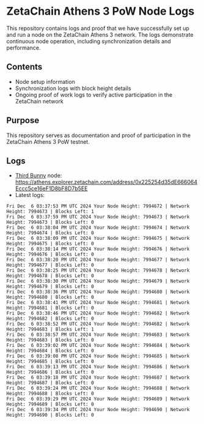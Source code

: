 # ZetaChain Athens 3 PoW Node Logs
This repository contains logs and proof that we have successfully set up and run a node on the ZetaChain Athens 3 network. The logs demonstrate continuous node operation, including synchronization details and performance.

## Contents
- Node setup information
- Synchronization logs with block height details
- Ongoing proof of work logs to verify active participation in the ZetaChain network

## Purpose
This repository serves as documentation and proof of participation in the ZetaChain Athens 3 PoW testnet.

## Logs

- [Third Bunny](https://thirdbunny.xyz/) node: https://athens.explorer.zetachain.com/address/0x225254d35dE666064Eccc5ce16eF1D8bF8D7b5EE
- Latest logs:
```
Fri Dec  6 03:37:53 PM UTC 2024 Your Node Height: 7994672 | Network Height: 7994673 | Blocks Left: 1
Fri Dec  6 03:37:59 PM UTC 2024 Your Node Height: 7994673 | Network Height: 7994673 | Blocks Left: 0
Fri Dec  6 03:38:04 PM UTC 2024 Your Node Height: 7994674 | Network Height: 7994674 | Blocks Left: 0
Fri Dec  6 03:38:09 PM UTC 2024 Your Node Height: 7994675 | Network Height: 7994675 | Blocks Left: 0
Fri Dec  6 03:38:14 PM UTC 2024 Your Node Height: 7994676 | Network Height: 7994676 | Blocks Left: 0
Fri Dec  6 03:38:20 PM UTC 2024 Your Node Height: 7994677 | Network Height: 7994677 | Blocks Left: 0
Fri Dec  6 03:38:25 PM UTC 2024 Your Node Height: 7994678 | Network Height: 7994678 | Blocks Left: 0
Fri Dec  6 03:38:30 PM UTC 2024 Your Node Height: 7994679 | Network Height: 7994679 | Blocks Left: 0
Fri Dec  6 03:38:36 PM UTC 2024 Your Node Height: 7994680 | Network Height: 7994680 | Blocks Left: 0
Fri Dec  6 03:38:41 PM UTC 2024 Your Node Height: 7994681 | Network Height: 7994681 | Blocks Left: 0
Fri Dec  6 03:38:46 PM UTC 2024 Your Node Height: 7994682 | Network Height: 7994682 | Blocks Left: 0
Fri Dec  6 03:38:52 PM UTC 2024 Your Node Height: 7994682 | Network Height: 7994683 | Blocks Left: 1
Fri Dec  6 03:38:57 PM UTC 2024 Your Node Height: 7994683 | Network Height: 7994683 | Blocks Left: 0
Fri Dec  6 03:39:02 PM UTC 2024 Your Node Height: 7994684 | Network Height: 7994684 | Blocks Left: 0
Fri Dec  6 03:39:08 PM UTC 2024 Your Node Height: 7994685 | Network Height: 7994685 | Blocks Left: 0
Fri Dec  6 03:39:13 PM UTC 2024 Your Node Height: 7994686 | Network Height: 7994686 | Blocks Left: 0
Fri Dec  6 03:39:18 PM UTC 2024 Your Node Height: 7994687 | Network Height: 7994687 | Blocks Left: 0
Fri Dec  6 03:39:24 PM UTC 2024 Your Node Height: 7994688 | Network Height: 7994688 | Blocks Left: 0
Fri Dec  6 03:39:29 PM UTC 2024 Your Node Height: 7994689 | Network Height: 7994689 | Blocks Left: 0
Fri Dec  6 03:39:34 PM UTC 2024 Your Node Height: 7994690 | Network Height: 7994690 | Blocks Left: 0
```
